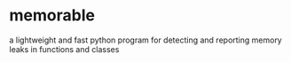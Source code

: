 # memorable
a lightweight and fast python program for detecting and reporting memory leaks in functions and classes

